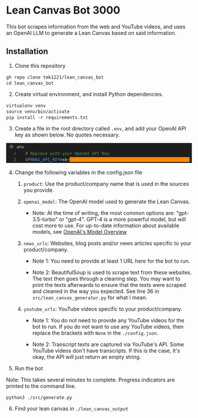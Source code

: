 # Lean Canvas Bot 3000
This bot scrapes information from the web and YouTube videos, and uses an OpenAI LLM to generate a Lean Canvas based on said information.

## Installation
1. Clone this repository
```
gh repo clone tmk1221/lean_canvas_bot
cd lean_canvas_bot
```

2. Create virtual environment, and install Python dependencies.
```
virtualenv venv
source venv/bin/activate
pip install -r requirements.txt
```

3. Create a file in the root directory called `.env`, and add your OpenAI API key as shown below. No quotes necessary.

![API Key Example](./image/api_key_example.png)

4. Change the following variables in the config.json file
    1. `product`: Use the product/company name that is used in the sources you provide.

    2. `openai_model`: The OpenAI model used to generate the Lean Canvas.

        - Note: At the time of writing, the most common options are: "gpt-3.5-turbo" or "gpt-4". GPT-4 is a more powerful model, but will cost more to use. For up-to-date information about available models, see [OpenAI's Model Overview](https://platform.openai.com/docs/models/overview)

    3. `news_urls`: Websites, blog posts and/or news articles specific to your product/company.

        - Note 1: You need to provide at least 1 URL here for the bot to run.

        - Note 2: BeautifulSoup is used to scrape text from these websites. The text then goes through a cleaning step. You may want to print the texts afterwards to ensure that the texts were scraped and cleaned in the way you expected. See line 36 in `src/lean_canvas_generator.py` for what I mean.

    4. `youtube_urls`: YouTube videos specific to your product/company.

        - Note 1: You do not need to provide any YouTube videos for the bot to run. If you do not want to use any YouTube videos, then replace the brackets with `None` in the `./config.json`.

        - Note 2: Transcript texts are captured via YouTube's API. Some YouTube videos don't have transcripts. If this is the case, it's okay, the API will just return an empty string.

5. Run the bot

Note: This takes several minutes to complete. Progress indicators are printed to the command line.

```
python3 ./src/generate.py
```

6. Find your lean canvas in `./lean_canvas_output`